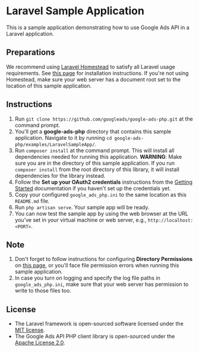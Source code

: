 # Laravel Sample Application

This is a sample application demonstrating how to use Google Ads API in a Laravel
application.

## Preparations

We recommend using [Laravel Homestead](https://laravel.com/docs/5.8/homestead)
to satisfy all Laravel usage requirements. See
[this page](https://laravel.com/docs/5.8/homestead#installation-and-setup) for installation
instructions. If you're not using Homestead, make sure your web server has a document root set
to the location of this sample application.

## Instructions

1.  Run `git clone https://github.com/googleads/google-ads-php.git` at the
    command prompt.
1.  You'll get a **google-ads-php** directory that contains this sample
    application. Navigate to it by running `cd
    google-ads-php/examples/LaravelSampleApp/`.
1.  Run `composer install` at the command prompt. This will install all
    dependencies needed for running this application.
    **WARNING**: Make sure you are in the directory of this sample application.
    If you run `composer install` from the root directory of this library, it
    will install dependencies for the library instead.
1.  Follow the **Set up your OAuth2 credentials** instructions from the
    [Getting Started]((https://github.com/googleads/google-ads-php#getting-started)) documentation
    if you haven't set up the credentials yet.
1.  Copy your configured `google_ads_php.ini` to the same location as this `README.md` file.
1.  Run `php artisan serve`. Your sample app will be ready.
1.  You can now test the sample app by using the web browser at the URL you've
    set in your virtual machine or web server, e.g., `http://localhost:<PORT>`.

## Note

1.  Don't forget to follow instructions for configuring **Directory Permissions** on
    [this page](https://laravel.com/docs/5.8/installation), or you'll face
    file permission errors when running this sample application.
1.  In case you turn on logging and specify the log file paths in
    `google_ads_php.ini`, make sure that your web server has permission to
    write to those files too.

## License

*   The Laravel framework is open-sourced software licensed under the [MIT
    license](https://opensource.org/licenses/MIT).
*   The Google Ads API PHP client library is open-sourced under the [Apache License
    2.0](https://github.com/googleads/google-ads-php/blob/master/LICENSE).
